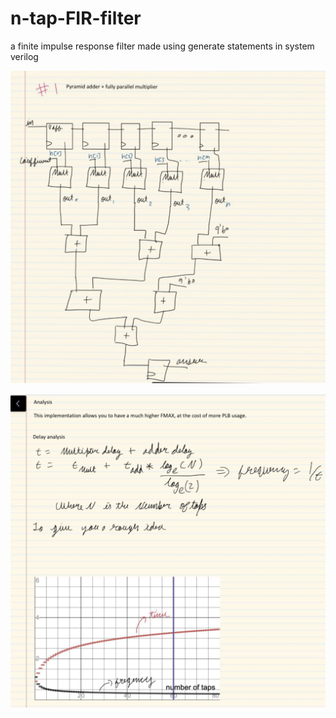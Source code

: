 # n-tap-FIR-filter
a finite impulse response filter made using generate statements in system verilog 

![block diagram](https://github.com/dhruvpatelgeek/n-tap-FIR-filter/blob/master/Screen%20Shot%202020-01-25%20at%2011.36.20%20PM.png)

![delay calculations](https://github.com/dhruvpatelgeek/n-tap-FIR-filter/blob/master/Screen%20Shot%202020-01-25%20at%2011.36.44%20PM.png)

